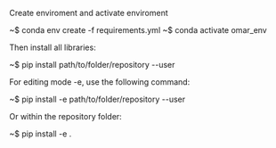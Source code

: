 Create enviroment and activate enviroment

~$ conda env create -f requirements.yml
~$ conda activate omar_env

Then install all libraries:

~$ pip install path/to/folder/repository --user

For editing mode -e, use the following command:

~$ pip install -e path/to/folder/repository --user

Or within the repository folder:

~$ pip install -e .

